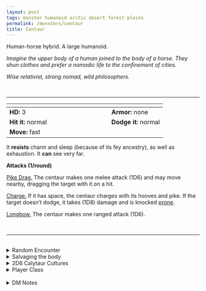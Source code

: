 ```yaml
---
layout: post
tags: monster humanoid arctic desert forest plains
permalink: /monsters/centaur
title: Centaur
---
```


Human-horse hybrid. A large humanoid.

_Imagine the upper body of a human joined to the body of a horse. They shun clothes and prefer a nomadic life to the confinement of cities._

_Wise relativist, strong nomad, wild philosophers._

<br>

---

|  <span style="display: inline-block; width:250px"></span>  |  |
| -------- | --------|
| **HD:** 3 | **Armor:** none  |
| **Hit it:** normal    | **Dodge it:** normal  |
| **Move:** fast     |   | 

It **resists** charm and sleep (because of its fey ancestry), as well as exhaustion.
It **can** see very far.

**Attacks (1/round)**

<ins>Pike Drag.</ins> The centaur makes one melee attack (1D6) and may move nearby, dragging the target with it on a hit.

<ins>Charge.</ins> If it has space, the centaur charges with its hooves and pike. If the target doesn’t dodge, it takes (1D8) damage and is knocked [prone](/2020/11/10/extra-rules/#conditions).

<ins>Longbow.</ins> The centaur makes one ranged attack (1D6).

<br>

---

<br>

<details markdown="1">
<summary>Random Encounter</summary>
1. **Monster:** 1D10 centaurs & ... (1D4)
    1. nothing
    1. 1 shaman
    1. 1 soldier or warrior
    1. roll twice
1. **Lair:** A waterhole in a pasture decorated with pennants. 50% chance that they sell exotic goods from far away. <br>    &nbsp; OR <br>    **Omen:** The sound of confident hooves.
1. **Spoor:** A campfire with only hoof tracks.
1. **Tracks:** Hooves track.
1. **Trace:** Faded pennants forming a star map.
1. **Trace:** An arrow with fletching from a foreign bird.
</details>

<details markdown="1">
<summary>Salvaging the body</summary>

You find the monster's weapons and ... (Roll as many times as the HD of the monster)

1. Nothing.
1. 40' of rope.
1. A ration.
1. 1D8 expertly crafted arrows
1. Local herb that cures a common affliction.
1. A colorful scarf.

</details>

<details markdown="1">
<summary>2D6 Calytaur Cultures</summary>

Combine the result of both tables to get the broad lines of this humanoid culture in this part of the world.

**Cultures**
1. The ones that migrate in giant herds following star maps.
1. The raiders that live off pillaging.
1. The ones that run a hero academy.
1. The ones from the great army.
1. The ones that live in harmony with the elves.
1. The ones that are knights errant.

**Features**
1. They have no metal.
1. They spend half the year in the world of the fey.
1. They need to reach a certain destination before solstice or they turn into horses.
1. Their leader is a chevall manipulating them.
1. They are the last survivors of a fallen civilization.
1. They despise settlers.
</details>

<details markdown="1">
<summary>Player Class</summary>
Play as a [centaur](/class/centaur)!
</details>

<br>

<details markdown="1">
<summary>DM Notes</summary>
Compared to the [5th edition](https://5e.tools/book.html#mm) version, I gave it more interactive attacks. Also, considering the contemporary association of centaurs with wisdom, I made them resistant to some fairy tricks. — SaltyGoo
</details>

